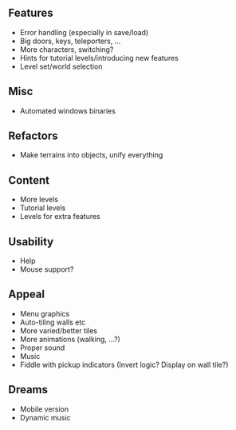 Features
---

* Error handling (especially in save/load)
* Big doors, keys, teleporters, ...
* More characters, switching?
* Hints for tutorial levels/introducing new features
* Level set/world selection

Misc
---

* Automated windows binaries

Refactors
---

* Make terrains into objects, unify everything

Content
---

* More levels
* Tutorial levels
* Levels for extra features

Usability
---

* Help
* Mouse support?

Appeal
---

* Menu graphics
* Auto-tiling walls etc
* More varied/better tiles
* More animations (walking, ...?)
* Proper sound
* Music
* Fiddle with pickup indicators (Invert logic? Display on wall tile?)

Dreams
---

* Mobile version
* Dynamic music
